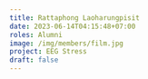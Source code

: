 ```yaml
---
title: Rattaphong Laoharungpisit
date: 2023-06-14T04:15:48+07:00
roles: Alumni
image: /img/members/film.jpg
project: EEG Stress
draft: false
---
```


